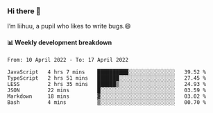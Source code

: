 ### Hi there 👋
I’m liihuu, a pupil who likes to write bugs.😄


#### 📊 Weekly development breakdown
<!--START_SECTION:waka-->

```text
From: 10 April 2022 - To: 17 April 2022

JavaScript   4 hrs 7 mins    ██████████░░░░░░░░░░░░░░░   39.52 %
TypeScript   2 hrs 51 mins   ███████░░░░░░░░░░░░░░░░░░   27.45 %
LESS         2 hrs 35 mins   ██████▒░░░░░░░░░░░░░░░░░░   24.93 %
JSON         22 mins         █░░░░░░░░░░░░░░░░░░░░░░░░   03.59 %
Markdown     18 mins         ▓░░░░░░░░░░░░░░░░░░░░░░░░   03.02 %
Bash         4 mins          ▒░░░░░░░░░░░░░░░░░░░░░░░░   00.70 %
```

<!--END_SECTION:waka-->

<!--
**liihuu/liihuu** is a ✨ _special_ ✨ repository because its `README.md` (this file) appears on your GitHub profile.

Here are some ideas to get you started:

- 🔭 I’m currently working on ...
- 🌱 I’m currently learning ...
- 👯 I’m looking to collaborate on ...
- 🤔 I’m looking for help with ...
- 💬 Ask me about ...
- 📫 How to reach me: ...
- 😄 Pronouns: ...
- ⚡ Fun fact: ...
-->
